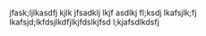 ---
---
jfask;ljlkasdfj kjlk jfsadklj lkjf asdlkj fl;ksdj lkafsjlk;fj lkafsjd;lkfdsjlkdfjlkjfdslkjfsd l;kjafsdlkdsfj
